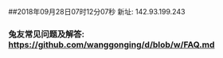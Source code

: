 ##2018年09月28日07时12分07秒 新址: 142.93.199.243
### 兔友常见问题及解答: https://github.com/wanggonging/d/blob/w/FAQ.md
